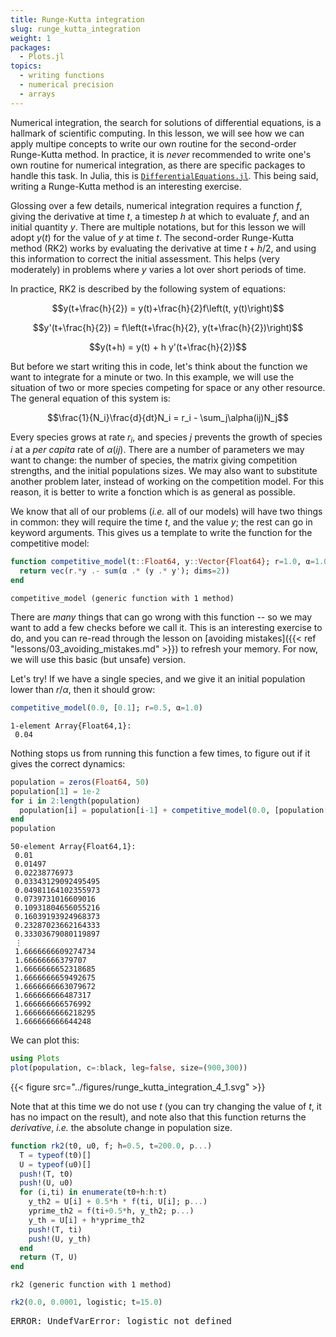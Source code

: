 ```yaml
---
title: Runge-Kutta integration
slug: runge_kutta_integration
weight: 1
packages:
  - Plots.jl
topics:
  - writing functions
  - numerical precision
  - arrays
---
```


Numerical integration, the search for solutions of differential equations, is a
hallmark of scientific computing. In this lesson, we will see how we can apply
multipe concepts to write our own routine for the second-order Runge-Kutta
method. In practice, it is *never* recommended to write one's own routine for
numerical integration, as there are specific packages to handle this task. In
Julia, this is
[`DifferentialEquations.jl`](http://docs.juliadiffeq.org/latest/). This being
said, writing a Runge-Kutta method is an interesting exercise.

Glossing over a few details, numerical integration requires a function $f$,
giving the derivative at time $t$, a timestep $h$ at which to evaluate $f$, and
an initial quantity $y$. There are multiple notations, but for this lesson we
will adopt $y(t)$ for the value of $y$ at time $t$. The second-order Runge-Kutta
method (RK2) works by evaluating the derivative at time $t+h/2$, and using this
information to correct the initial assessment. This helps (very moderately) in
problems where $y$ varies a lot over short periods of time.

In practice, RK2 is described by the following system of equations:

$$y(t+\frac{h}{2}) = y(t)+\frac{h}{2}f\left(t, y(t)\right)$$

$$y'(t+\frac{h}{2}) = f\left(t+\frac{h}{2}, y(t+\frac{h}{2})\right)$$

$$y(t+h) = y(t) + h y'(t+\frac{h}{2})$$

But before we start writing this in code, let's think about the function we want
to integrate for a minute or two. In this example, we will use the situation of
two or more species competing for space or any other resource. The general
equation of this system is:

$$\frac{1}{N_i}\frac{d}{dt}N_i = r_i - \sum_j\alpha(ij)N_j$$

Every species grows at rate $r_i$, and species $j$ prevents the growth of
species $i$ at a *per capita* rate of $\alpha(ij)$. There are a number of
parameters we may want to change: the number of species, the matrix giving
competition strengths, and the initial populations sizes. We may also want to
substitute another problem later, instead of working on the competition model.
For this reason, it is better to write a fonction which is as general as
possible.

We know that all of our problems (*i.e.* all of our models) will have two things
in common: they will require the time $t$, and the value $y$; the rest can go in
keyword arguments. This gives us a template to write the function for the
competitive model:

````julia
function competitive_model(t::Float64, y::Vector{Float64}; r=1.0, α=1.0)
  return vec(r.*y .- sum(α .* (y .* y'); dims=2))
end
````


````
competitive_model (generic function with 1 method)
````





There are *many* things that can go wrong with this function -- so we may want
to add a few checks before we call it. This is an interesting exercise to do,
and you can re-read through the lesson on [avoiding mistakes]({{< ref
"lessons/03_avoiding_mistakes.md" >}}) to refresh your memory. For now, we will
use this basic (but unsafe) version.

Let's try! If we have a single species, and we give it an initial population
lower than $r/\alpha$, then it should grow:

````julia
competitive_model(0.0, [0.1]; r=0.5, α=1.0)
````


````
1-element Array{Float64,1}:
 0.04
````





Nothing stops us from running this function a few times, to figure out if it
gives the correct dynamics:

````julia
population = zeros(Float64, 50)
population[1] = 1e-2
for i in 2:length(population)
  population[i] = population[i-1] + competitive_model(0.0, [population[i-1]]; r=0.5, α=0.3)[1]
end
population
````


````
50-element Array{Float64,1}:
 0.01               
 0.01497            
 0.02238776973      
 0.03343129092495495
 0.04981164102355973
 0.0739731016609016 
 0.10931804656055216
 0.16039193924968373
 0.23287023662164333
 0.33303679080119897
 ⋮                  
 1.6666666609274734 
 1.66666666379707   
 1.6666666652318685 
 1.6666666659492675 
 1.6666666663079672 
 1.666666666487317  
 1.666666666576992  
 1.6666666666218295 
 1.666666666644248
````





We can plot this:

````julia
using Plots
plot(population, c=:black, leg=false, size=(900,300))
````


{{< figure src="../figures/runge_kutta_integration_4_1.svg"  >}}


Note that at this time we do not use $t$ (you can try changing the value of $t$,
it has no impact on the result), and note also that this function returns the
*derivative*, *i.e.* the absolute change in population size.

````julia
function rk2(t0, u0, f; h=0.5, t=200.0, p...)
  T = typeof(t0)[]
  U = typeof(u0)[]
  push!(T, t0)
  push!(U, u0)
  for (i,ti) in enumerate(t0+h:h:t)
    y_th2 = U[i] + 0.5*h * f(ti, U[i]; p...)
    yprime_th2 = f(ti+0.5*h, y_th2; p...)
    y_th = U[i] + h*yprime_th2
    push!(T, ti)
    push!(U, y_th)
  end
  return (T, U)
end
````


````
rk2 (generic function with 1 method)
````



````julia
rk2(0.0, 0.0001, logistic; t=15.0)
````


<pre class="julia-error">
ERROR: UndefVarError: logistic not defined
</pre>

